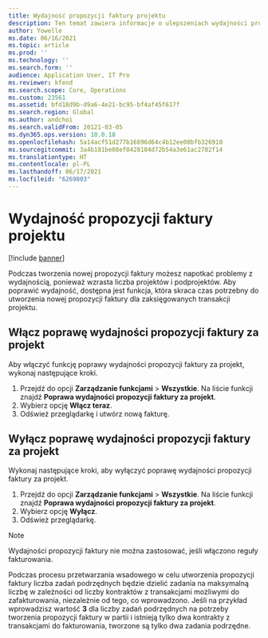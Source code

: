 ```yaml
---
title: Wydajność propozycji faktury projektu
description: Ten temat zawiera informacje o ulepszeniach wydajności propozycji faktur projektu.
author: Yowelle
ms.date: 06/16/2021
ms.topic: article
ms.prod: ''
ms.technology: ''
ms.search.form: ''
audience: Application User, IT Pro
ms.reviewer: kfend
ms.search.scope: Core, Operations
ms.custom: 23561
ms.assetid: bfd18d9b-d9a6-4e21-bc95-bf4af45f617f
ms.search.region: Global
ms.author: andchoi
ms.search.validFrom: 20121-03-05
ms.dyn365.ops.version: 10.0.18
ms.openlocfilehash: 5a14acf51d277b16896d64c4b12ee00bfb326910
ms.sourcegitcommit: 3a4b181be08ef0428104d72b54a3e61ac2782f14
ms.translationtype: HT
ms.contentlocale: pl-PL
ms.lasthandoff: 06/17/2021
ms.locfileid: "6269803"
---
```

# <a name="project-invoice-proposal-performance"></a>Wydajność propozycji faktury projektu

[!include [banner](../includes/banner.md)]

Podczas tworzenia nowej propozycji faktury możesz napotkać problemy z wydajnością, ponieważ wzrasta liczba projektów i podprojektów. Aby poprawić wydajność, dostępna jest funkcja, która skraca czas potrzebny do utworzenia nowej propozycji faktury dla zaksięgowanych transakcji projektu.

## <a name="enable-project-invoice-proposal-performance-enhancement"></a>Włącz poprawę wydajności propozycji faktury za projekt
Aby włączyć funkcję poprawy wydajności propozycji faktury za projekt, wykonaj następujące kroki.

1.  Przejdź do opcji **Zarządzanie funkcjami** > **Wszystkie**. Na liście funkcji znajdź **Poprawa wydajności propozycji faktury za projekt**.
2.  Wybierz opcję **Włącz teraz**.
3.  Odśwież przeglądarkę i utwórz nową fakturę.

## <a name="turn-off-project-invoice-proposal-performance-enhancement"></a>Wyłącz poprawę wydajności propozycji faktury za projekt
Wykonaj następujące kroki, aby wyłączyć poprawę wydajności propozycji faktury za projekt.

1.  Przejdź do opcji **Zarządzanie funkcjami** > **Wszystkie**. Na liście funkcji znajdź **Poprawa wydajności propozycji faktury za projekt**.
2.  Wybierz opcję **Wyłącz**.
3.  Odśwież przeglądarkę.

> [!NOTE]
> Wydajności propozycji faktury nie można zastosować, jeśli włączono reguły fakturowania.
> 
> Podczas procesu przetwarzania wsadowego w celu utworzenia propozycji faktury liczba zadań podrzędnych będzie dzielić zadania na maksymalną liczbę w zależności od liczby kontraktów z transakcjami możliwymi do zafakturowania, niezależnie od tego, co wprowadzono. Jeśli na przykład wprowadzisz wartość **3** dla liczby zadań podrzędnych na potrzeby tworzenia propozycji faktury w partii i istnieją tylko dwa kontrakty z transakcjami do fakturowania, tworzone są tylko dwa zadania podrzędne.
